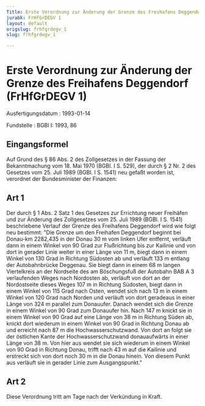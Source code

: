 ```yaml
---
Title: Erste Verordnung zur Änderung der Grenze des Freihafens Deggendorf
jurabk: FrHfGrDEGV 1
layout: default
origslug: frhfgrdegv_1
slug: frhfgrdegv_1

---
```


# Erste Verordnung zur Änderung der Grenze des Freihafens Deggendorf (FrHfGrDEGV 1)

Ausfertigungsdatum
:   1993-01-14

Fundstelle
:   BGBl I: 1993, 86

## Eingangsformel

Auf Grund des § 86 Abs. 2 des Zollgesetzes in der Fassung der
Bekanntmachung vom 18. Mai 1970 (BGBl. I S. 529), der durch § 2 Nr. 2
des Gesetzes vom 25. Juli 1989 (BGBl. I S. 1541) neu gefaßt worden
ist, verordnet der Bundesminister der Finanzen:

## Art 1

Der durch § 1 Abs. 2 Satz 1 des Gesetzes zur Errichtung neuer
Freihäfen und zur Änderung des Zollgesetzes vom 25. Juli 1989 (BGBl. I
S. 1541) beschriebene Verlauf der Grenze des Freihafens Deggendorf
wird wie folgt neu bestimmt:
"Die Grenze um den Freihafen Deggendorf beginnt bei Donau-km 2282,435
in der Donau 30 m vom linken Ufer entfernt, verläuft dann in einem
Winkel von 90
Grad zur Flußrichtung bis zur Kailinie und von dort in gerader Linie
weiter in einer Länge von 11 m, biegt dann in einem Winkel von 130
Grad in Richtung Südosten ab und verläuft 133 m entlang der
Autobahnbrücke Deggenau. Sie biegt dann in einem 68 m langen
Viertelkreis an der Nordseite des am Böschungsfuß der Autobahn BAB A 3
verlaufenden Weges nach Nordosten ab, verläuft von dort an der
Nordostseite dieses Weges 107 m in Richtung Südosten, biegt dann in
einem Winkel von 115
Grad nach Osten, wendet sich nach 13 m in einem Winkel von 120
Grad nach Norden und verläuft von dort geradeaus in einer Länge von
324 m parallel zum Donauufer. Danach wendet sich die Grenze in einem
Winkel von 90
Grad zum Donauufer hin. Nach 147 m knickt sie in einem Winkel von 90
Grad auf eine Länge von 38 m in Richtung Süden ab, knickt dort
wiederum in einem Winkel von 90
Grad in Richtung Donau ab und erreicht nach 87 m die
Hochwasserschutzwand. Von dort an folgt sie der östlichen Kante der
Hochwasserschutzwand donauaufwärts in einer Länge von 38 m. Von hier
aus wendet sie sich wiederum in einem Winkel von 90
Grad in Richtung Donau, trifft nach 43 m auf die Kailinie und
erstreckt sich von dort noch 30 m in die Donau hinein. Von diesem
Punkt aus verläuft sie in gerader Linie zum Ausgangspunkt."

## Art 2

Diese Verordnung tritt am Tage nach der Verkündung in Kraft.

